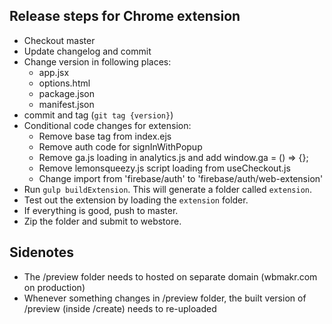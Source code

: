 ## Release steps for Chrome extension

- Checkout master
- Update changelog and commit
- Change version in following places:
  - app.jsx
  - options.html
  - package.json
  - manifest.json
- commit and tag (`git tag {version}`)
- Conditional code changes for extension:
  - Remove base tag from index.ejs
  - Remove auth code for signInWithPopup
  - Remove ga.js loading in analytics.js and add window.ga = () => {};
  - Remove lemonsqueezy.js script loading from useCheckout.js
  - Change import from 'firebase/auth' to 'firebase/auth/web-extension'
- Run `gulp buildExtension`. This will generate a folder called `extension`.
- Test out the extension by loading the `extension` folder.
- If everything is good, push to master.
- Zip the folder and submit to webstore.

## Sidenotes

- The /preview folder needs to hosted on separate domain (wbmakr.com on production)
- Whenever something changes in /preview folder, the built version of /preview (inside /create) needs to re-uploaded

